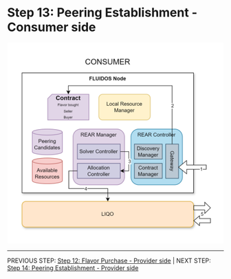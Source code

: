 # Step 13: Peering Establishment - Consumer side

![Step 13 flowchart](../../../images/workflows/steps/Workflow-13-PeeringEstablishment.drawio.png)


---
PREVIOUS STEP: [Step 12: Flavor Purchase - Provider side](./12_flavor_purchase_provider.md) | NEXT STEP: [Step 14: Peering Establishment - Provider side](./14_peering_establishment_provider.md)
